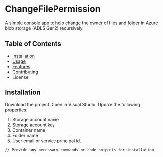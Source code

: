 # ChangeFilePermission

A simple console app to help change the owner of files and folder in Azure blob storage (ADLS Gen2) recursively.

## Table of Contents

- [Installation](#installation)
- [Usage](#usage)
- [Features](#features)
- [Contributing](#contributing)
- [License](#license)

## Installation

Download the project. Open in Visual Studio. Update the following properties:

1. Storage account name
2. Storage account key
3. Container name
4. Folder name
5. User email or service principal id.

```bash
// Provide any necessary commands or code snippets for installation
